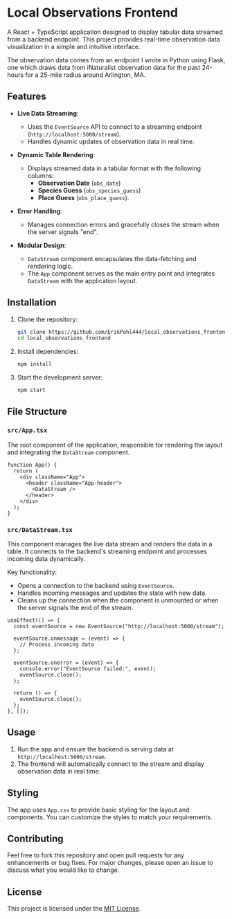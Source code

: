 # Local Observations Frontend

A React + TypeScript application designed to display tabular data streamed from a backend endpoint. This project provides real-time observation data visualization in a simple and intuitive interface.

The observation data comes from an endpoint I wrote in Python using Flask, one which draws data from iNaturalist observation data for the past 24-hours for a 25-mile radius around Arlington, MA.

## Features

- **Live Data Streaming**: 
  - Uses the `EventSource` API to connect to a streaming endpoint (`http://localhost:5000/stream`).
  - Handles dynamic updates of observation data in real time.
  
- **Dynamic Table Rendering**:
  - Displays streamed data in a tabular format with the following columns:
    - **Observation Date** (`obs_date`)
    - **Species Guess** (`obs_species_guess`)
    - **Place Guess** (`obs_place_guess`).

- **Error Handling**: 
  - Manages connection errors and gracefully closes the stream when the server signals "end".

- **Modular Design**:
  - `DataStream` component encapsulates the data-fetching and rendering logic.
  - The `App` component serves as the main entry point and integrates `DataStream` with the application layout.

## Installation

1. Clone the repository:
   ```bash
   git clone https://github.com/ErikPohl444/local_observations_frontend.git
   cd local_observations_frontend
   ```

2. Install dependencies:
   ```bash
   npm install
   ```

3. Start the development server:
   ```bash
   npm start
   ```

## File Structure

### `src/App.tsx`

The root component of the application, responsible for rendering the layout and integrating the `DataStream` component.

```tsx
function App() {
  return (
    <div className="App">
      <header className="App-header">
        <DataStream />
      </header>
    </div>
  );
}
```

### `src/DataStream.tsx`

This component manages the live data stream and renders the data in a table. It connects to the backend's streaming endpoint and processes incoming data dynamically.

Key functionality:
- Opens a connection to the backend using `EventSource`.
- Handles incoming messages and updates the state with new data.
- Cleans up the connection when the component is unmounted or when the server signals the end of the stream.

```tsx
useEffect(() => {
  const eventSource = new EventSource("http://localhost:5000/stream");

  eventSource.onmessage = (event) => {
    // Process incoming data
  };

  eventSource.onerror = (event) => {
    console.error("EventSource failed:", event);
    eventSource.close();
  };

  return () => {
    eventSource.close();
  };
}, []);
```

## Usage

1. Run the app and ensure the backend is serving data at `http://localhost:5000/stream`.
2. The frontend will automatically connect to the stream and display observation data in real time.

## Styling

The app uses `App.css` to provide basic styling for the layout and components. You can customize the styles to match your requirements.

## Contributing

Feel free to fork this repository and open pull requests for any enhancements or bug fixes. For major changes, please open an issue to discuss what you would like to change.

## License

This project is licensed under the [MIT License](LICENSE).
